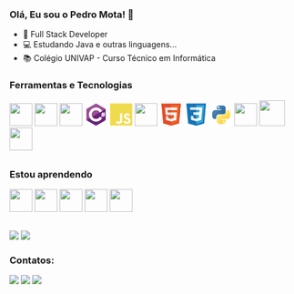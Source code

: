 ### Olá, Eu sou o Pedro Mota! 👋


- 💎 Full Stack Developer
- 💻 Estudando Java e outras linguagens...
- 📚 Colégio UNIVAP - Curso Técnico em Informática

### Ferramentas e Tecnologias

<img src="https://cdn.jsdelivr.net/gh/devicons/devicon/icons/git/git-original.svg" width="40" height="40"/> <img src="https://cdn.jsdelivr.net/gh/devicons/devicon/icons/c/c-original.svg" width="40" height="40"/> <img src="https://cdn.jsdelivr.net/gh/devicons/devicon/icons/cplusplus/cplusplus-original.svg" width="40" height="40"/> <img height="40" width="40" src="https://raw.githubusercontent.com/devicons/devicon/master/icons/csharp/csharp-original.svg"/> <img 
height="40" width="40" src="https://raw.githubusercontent.com/devicons/devicon/master/icons/javascript/javascript-plain.svg"/> <img src="https://cdn.jsdelivr.net/gh/devicons/devicon/icons/nodejs/nodejs-original.svg" width="40" height="40"/>
<img height="40" width="40" src="https://raw.githubusercontent.com/devicons/devicon/master/icons/html5/html5-original.svg"/>
<img height="40" width="40" src="https://raw.githubusercontent.com/devicons/devicon/master/icons/css3/css3-original.svg"/>
<img height="40" width="40" src="https://raw.githubusercontent.com/devicons/devicon/master/icons/python/python-original.svg"/>
<img height="40" width="40" src="https://cdn.jsdelivr.net/gh/devicons/devicon/icons/react/react-original.svg" /> <img src="https://cdn.jsdelivr.net/gh/devicons/devicon/icons/bootstrap/bootstrap-original.svg" width="45" height="45" /> <img src="https://cdn.jsdelivr.net/gh/devicons/devicon/icons/laravel/laravel-plain-wordmark.svg" width="40" height="40" />


##

### Estou aprendendo

<img src="https://cdn.jsdelivr.net/gh/devicons/devicon/icons/java/java-original.svg" width="40" height="40"/> <img 
src="https://cdn.jsdelivr.net/gh/devicons/devicon/icons/arduino/arduino-original.svg" width="40" height="40"/> <img 
height="40" width="40" src="https://cdn.jsdelivr.net/gh/devicons/devicon/icons/kotlin/kotlin-original.svg" /> <img 
height="40" width="40" src="https://cdn.jsdelivr.net/gh/devicons/devicon/icons/typescript/typescript-original.svg" /> <img src="https://cdn.jsdelivr.net/gh/devicons/devicon/icons/docker/docker-original.svg" width="40" height="40" /> 


##

<div>
<img height="180em" src="https://github-readme-stats.vercel.app/api/top-langs/?username=PedrooMota&layout=compact&langs_count=7&theme=dracula"/>
<img height="180em" src="https://github-readme-stats.vercel.app/api?username=PedrooMota&show_icons=true&theme=dracula&include_all_commits=true&count_private=true"/>
</div>


### Contatos:
<div>
 <a href="https://instagram.com/Pedrooh_mota" target="_blank"><img src="https://img.shields.io/badge/-Instagram-%23E4405F?style=for-the-badge&logo=instagram&logoColor=white" target="_blank"></a>
 <a href = "mailto:pedrohmota2005@gmail.com.com"><img src="https://img.shields.io/badge/Gmail-D14836?style=for-the-badge&logo=gmail&logoColor=white" target="_blank"></a>
 <a href="https://www.linkedin.com/in/pedro-henrique-mota/" target="_blank"><img src="https://img.shields.io/badge/-LinkedIn-%230077B5?style=for-the-badge&logo=linkedin&logoColor=white" target="_blank"></a> 
